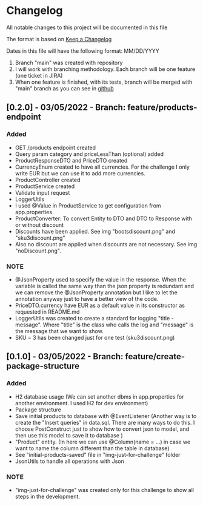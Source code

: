 # Changelog

All notable changes to this project will be documented in this file

The format is based on [Keep a Changelog](https://keepachangelog.com/en/1.0.0/)

Dates in this file will have the following format: MM/DD/YYYY

1) Branch "main" was created with repository
2) I will work with branching methodology. Each branch will be one feature (one ticket in JIRA)
3) When one feature is finished, with its tests, branch will be merged with "main" branch as you can see in [github](https://github.com/aorizzuto/mytheresa)

## [0.2.0] - 03/05/2022 - Branch: feature/products-endpoint
### Added
- GET /products endpoint created
- Query param category and priceLessThan (optional) added
- ProductResponseDTO and PriceDTO created
- CurrencyEnum created to have all currencies. For the challenge I only write EUR but we can use it to add more currencies.
- ProductController created
- ProductService created
- Validate input request
- LoggerUtils
- I used @Value in ProductService to get configuration from app.properties
- ProductConverter: To convert Entity to DTO and DTO to Response with or without discount
- Discounts have been applied. See img "bootsdiscount.png" and "sku3discount.png"
- Also no discount are applied when discounts are not necessary. See img "noDiscount.png".

### NOTE
- @JsonProperty used to specify the value in the response. When the variable is called the same way than the json property is redundant and we can remove the @JsonProperty annotation but I like to let the annotation anyway just to have a better view of the code.
- PriceDTO.currency have EUR as a default value in its constructor as requested in README.md
- LoggerUtils was created to create a standard for logging "title - message". Where "title" is the class who calls the log and "message" is the message that we want to show.
- SKU = 3 has been changed just for one test (sku3discount.png)

## [0.1.0] - 03/05/2022 - Branch: feature/create-package-structure

### Added
- H2 database usage (We can set another dbms in app.properties for another environment. I used H2 for dev environment)
- Package structure
- Save initial products to database with @EventListener (Another way is to create the "Insert queries" in data.sql. There are many ways to do this. I choose PostConstruct just to show how to convert json to model, and then use this model to save it to database )
- "Product" entity. (In here we can use @Column(name = ...) in case we want to name the column different than the table in database)
- See "initial-products-saved" file in "img-just-for-challenge" folder
- JsonUtils to handle all operations with Json

### NOTE
- "img-just-for-challenge" was created only for this challenge to show all steps in the development.

